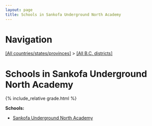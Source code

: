 ```yaml
---
layout: page
title: Schools in Sankofa Underground North Academy
---
```

# Navigation

[[All countries/states/provinces]](../..) > [[All B.C. districts]](..)

# Schools in Sankofa Underground North Academy

{% include_relative grade.html %}

**Schools:**

- [Sankofa Underground North Academy](Sankofa_Underground_North_Academy.md)
